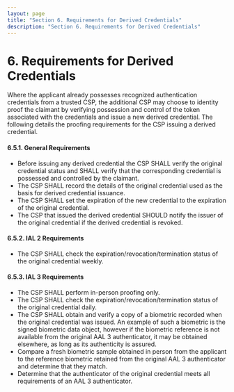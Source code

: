 ```yaml
---
layout: page
title: "Section 6. Requirements for Derived Credentials"
description: "Section 6. Requirements for Derived Credentials"
---
```


# 6. Requirements for Derived Credentials

Where the applicant already possesses recognized authentication credentials from a trusted CSP, the additional CSP may choose to identity proof the claimant by verifying possession and control of the token associated with the credentials and issue a new derived credential.  The following details the proofing requirements for the CSP issuing a derived credential.

#### 6.5.1. General Requirements

- Before issuing any derived credential the CSP SHALL verify the original credential status and SHALL verify that the corresponding credential is possessed and controlled by the claimant.  
- The CSP SHALL record the details of the original credential used as the basis for derived credential issuance. 
- The CSP SHALL set the expiration of the new credential to the expiration of the original credential.
- The CSP that issued the derived credential SHOULD notify the issuer of the original credential if the derived credential is revoked.

#### 6.5.2. IAL 2 Requirements

- The CSP SHALL check the expiration/revocation/termination status of the original credential weekly.


#### 6.5.3. IAL 3 Requirements
- The CSP SHALL perform in-person proofing only.
- The CSP SHALL check the expiration/revocation/termination status of the original credential daily.
- The CSP SHALL obtain and verify a copy of a biometric recorded when the original credential was issued. An example of such a biometric is the signed biometric data object, however if the biometric reference is not available from the original AAL 3 authenticator, it may be obtained elsewhere, as long as its authenticity is assured.
- Compare a fresh biometric sample obtained in person from the applicant to the reference biometric retained from the original AAL 3 authenticator and determine that they match.
- Determine that the authenticator of the original credential meets all requirements of an AAL 3 authenticator.
